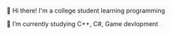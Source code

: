 👋 Hi there! I'm a college student learning programming

🌱 I’m currently studying C++, C#, Game devlopment
